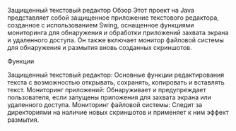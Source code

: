 Защищенный текстовый редактор
Обзор
Этот проект на Java представляет собой защищенное приложение текстового редактора, созданное с использованием Swing, оснащенное функциями мониторинга для обнаружения и обработки приложений захвата экрана и удаленного доступа. Он также включает монитор файловой системы для обнаружения и размытия вновь созданных скриншотов.

Функции

Защищенный текстовый редактор: Основные функции редактирования текста с возможностью открывать, сохранять, копировать и вставлять текст.
Мониторинг приложений: Обнаруживает и предупреждает пользователя, если запущены приложения для захвата экрана или удаленного доступа.
Мониторинг файловой системы: Следит за директориями на наличие новых скриншотов и применяет к ним эффект размытия.
